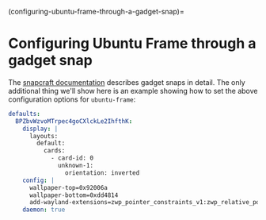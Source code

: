 (configuring-ubuntu-frame-through-a-gadget-snap)=
# Configuring Ubuntu Frame through a gadget snap

The [snapcraft documentation](https://snapcraft.io/docs/gadget-snap) describes gadget snaps in detail. The only additional thing we'll show here is an example showing how to set the above configuration options for `ubuntu-frame`:

```yaml
defaults:
  BPZbvWzvoMTrpec4goCXlckLe2IhfthK:
    display: |
      layouts:
        default:
          cards:
            - card-id: 0
              unknown-1:
                orientation: inverted
    config: |
      wallpaper-top=0x92006a
      wallpaper-bottom=0xdd4814
      add-wayland-extensions=zwp_pointer_constraints_v1:zwp_relative_pointer_manager_v1
    daemon: true
```

